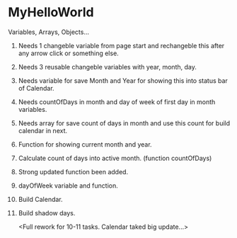 # MyHelloWorld

Variables, Arrays, Objects...

1. <DONE> Needs 1 changeble variable from page start and rechangeble this after any arrow click or something else. 
2. <DONE> Needs 3 reusable changeble variables with year, month, day.
3. <DONE> Needs variable for save Month and Year for showing this into status bar of Calendar.
4. <DONE> Needs countOfDays in month and day of week of first day in month variables.
5. <DONE> Needs array for save count of days in month and use this count for build calendar in next.
6. <DONE> Function for showing current month and year.
7. <DONE> Calculate count of days into active month. (function countOfDays)
8. <DONE> Strong updated <countOfDays> function been added.
9. <DONE> dayOfWeek variable and function.
10. <DONE> Build Calendar.
11. <DONE> Build shadow days.

    <Full rework for 10-11 tasks. Calendar taked big update...>